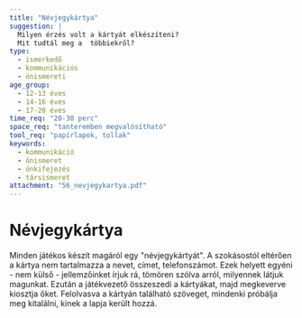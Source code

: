 ```yaml
---
title: "Névjegykártya"
suggestion: | 
  Milyen érzés volt a kártyát elkészíteni?
  Mit tudtál meg a  többiekről?
type:
  - ismerkedő
  - kommunikációs
  - önismereti
age_group:
  - 12-13 éves
  - 14-16 éves
  - 17-20 éves
time_req: "20-30 perc"
space_req: "tanteremben megvalósítható"
tool_req: "papírlapok, tollak"
keywords: 
  - kommunikáció
  - önismeret
  - önkifejezés
  - társismeret
attachment: "56_nevjegykartya.pdf"
---
```


# Névjegykártya

 Minden játékos készít magáról egy "névjegykártyát". A szokásostól eltérően a kártya nem tartalmazza a nevet, címet, telefonszámot. Ezek helyett egyéni - nem külső - jellemzőinket írjuk rá, tömören szólva arról, milyennek látjuk magunkat. Ezután a játékvezető összeszedi a kártyákat, majd megkeverve kiosztja őket. Felolvasva a kártyán található szöveget, mindenki próbálja meg kitalálni, kinek a lapja került hozzá.  
  
